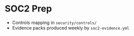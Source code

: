 # SOC2 Prep
- Controls mapping in `security/controls/`
- Evidence packs produced weekly by `soc2-evidence.yml`
